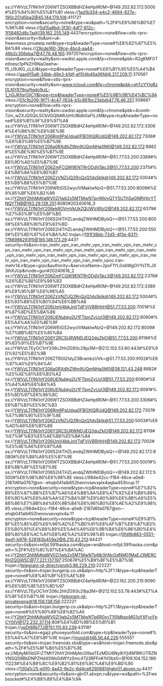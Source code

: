 ss://YWVzLTI1Ni1nY206WTZSOXBBdHZ4eHptR0M=@149.202.82.172:5000#%E5%94%90%E5%B1%B1
vless://1ad1b334-e4c2-4694-827e-190c251d5ba2@45.144.179.106:41172?encryption=none&security=none&type=ws&path=%2F#%E6%96%B0%E7%96%86
vless://5d15a8bd-3f30-4df7-812c-1f58482d8c7a@139.162.255.149:443?encryption=none&flow=xtls-rprx-vision&security=tls&sni=uk-freevmess.privateip.net&type=tcp&headerType=none#%E8%82%87%E5%BA%86
vless://29cde160-39ce-4bcd-aa44-46b2c356eba7@47.76.48.165:39725?encryption=none&flow=xtls-rprx-vision&security=reality&sni=swdist.apple.com&fp=chrome&pbk=R2gKMF0Tetlnesc1pPkZH9NaOeehw-f5_U9JKG_cLjU&type=tcp&headerType=none#%E6%B1%95%E5%A4%B4
vless://aae915a8-34bb-49e3-b1df-af104b46a06f@8.217.209.11:37056?encryption=none&flow=xtls-rprx-vision&security=reality&sni=www.icloud.com&fp=chrome&pbk=qhTzYYIgBzDLNYR79oxftqdo1kzL-1_hGJKfqrOliCY&type=tcp&headerType=none#%E5%9B%9B%E4%BC%9A
vless://01c1b206-9f71-4c47-f634-b5c861bc23eb@47.76.46.251:30866?encryption=none&flow=xtls-rprx-vision&security=reality&sni=swdist.apple.com&fp=chrome&pbk=4comh-7Jm_wZXJQ5QiLSCbVGQIbMUzHUIBdb0aFtLzM&type=tcp&headerType=none#%E6%B1%9F%E9%97%A8
ss://YWVzLTI1Ni1nY206WTZSOXBBdHZ4eHptR0M=@149.202.82.172:3306#%E4%B8%9C%E8%8E%9E
ss://YWVzLTI1Ni1nY206Rm9PaUdsa0FBOXlQRUdQ@149.202.82.172:7306#%E6%B3%89%E5%B7%9E
ss://YWVzLTI1Ni1nY206a0RXdlhZWm9UQmNHa0M0@149.202.82.172:8882#%E5%BE%90%E5%B7%9E
ss://YWVzLTI1Ni1nY206WTZSOXBBdHZ4eHptR0M=@51.77.53.200:3389#%E6%9D%AD%E5%B7%9E
ss://YWVzLTI1Ni1nY206ZmFCQW9ENTRrODdVSkc3@51.77.53.200:2375#%E4%B8%8A%E6%B5%B7
ss://YWVzLTI1Ni1nY206ZzVNZUQ2RnQzQ1dsSklk@149.202.82.172:5004#%E5%B8%B8%E5%B7%9E
ss://YWVzLTI1Ni1nY206WEtGS2wyclVMaklwNzQ=@51.77.53.200:8009#%E9%95%BF%E6%B2%99
ss://Y2hhY2hhMjAtaWV0Zi1wb2x5MTMwNTpvWklvQTY5UTh5aGNRVjhrYTNQYTNB@193.29.139.251:8080#20240618_3
ss://YWVzLTI1Ni1nY206ekROVmVkUkZQUWV4Rzl2@149.202.82.172:6379#%E7%83%9F%E5%8F%B0
ss://YWVzLTI1Ni1nY206S2l4THZLendqZWtHMDBybQ==@51.77.53.200:8000#%E6%88%90%E9%83%BD
ss://YWVzLTI1Ni1nY206S2l4THZLendqZWtHMDBybQ==@51.77.53.200:5500#%E5%8D%97%E4%BA%AC
trojan://f91f38bb-72d5-4f3e-8311-1788986293f5@185.146.173.29:443?security=tls&sni=iran_mehr_vpn_iran_mehr_vpn_iran_mehr_vpn_iran_mehr_vpn_iran_mehr_vpn_iran_mehr_vpn_iran_mehr_vpn_iran_mehr_vpn_iran_mehr_vpn_iran_mehr_vpn_iran_mehr_vpn_iran_mehr_vpn_iran_mehr_vpn_iran_mehr_vpn_iran_mehr_vpn_iran_mehr_vpn_iran_mehr_vpnc.iran-mehr14.ir&type=grpc&authority=&serviceName=2pxF1YL0obWgOVYsTfLJX3ihXJUp&mode=gun#20240618_2
ss://YWVzLTI1Ni1nY206ZmFCQW9ENTRrODdVSkc3@149.202.82.172:2376#%E6%B2%88%E9%98%B3
ss://YWVzLTI1Ni1nY206WTZSOXBBdHZ4eHptR0M=@149.202.82.172:3389#%E9%95%BF%E6%98%A5
ss://YWVzLTI1Ni1nY206ZzVNZUQ2RnQzQ1dsSklk@149.202.82.172:5004#%E5%93%88%E5%B0%94%E6%BB%A8
ss://YWVzLTI1Ni1nY206UmV4bkJnVTdFVjVBRHhH@51.77.53.200:7001#%E9%87%8D%E5%BA%86
ss://YWVzLTI1Ni1nY206UENubkg2U1FTbmZvUzI3@149.202.82.172:8090#%E5%A4%AA%E5%8E%9F
ss://YWVzLTI1Ni1nY206WEtGS2wyclVMaklwNzQ=@149.202.82.172:8009#%E7%BB%8D%E5%85%B4
ss://YWVzLTI1Ni1nY206Y2RCSURWNDJEQ3duZklO@51.77.53.200:8118#%E9%83%91%E5%B7%9E
ss://YWVzLTEyOC1nY206c2hhZG93c29ja3M=@212.102.53.80:443#%E9%9D%92%E5%B2%9B
ss://YWVzLTI1Ni1nY206ZTRGQ1dyZ3BramkzUVk=@51.77.53.200:9102#%E6%97%A0%E9%94%A1
ss://YWVzLTI1Ni1nY206a0RXdlhZWm9UQmNHa0M0@38.121.43.248:8882#%E5%AE%81%E6%B3%A2
ss://YWVzLTI1Ni1nY206UENubkg2U1FTbmZvUzI3@51.77.53.200:8090#%E5%A4%A9%E6%B4%A5
ss://YWVzLTI1Ni1nY206UENubkg2U1FTbmZvUzI3@149.202.82.172:8091#%E5%8D%97%E6%98%8C
ss://YWVzLTI1Ni1nY206WTZSOXBBdHZ4eHptR0M=@51.77.53.200:3306#%E6%B7%B1%E5%9C%B3
ss://YWVzLTI1Ni1nY206Rm9PaUdsa0FBOXlQRUdQ@149.202.82.172:7307#%E7%9B%90%E5%9F%8E
ss://YWVzLTI1Ni1nY206ZzVNZUQ2RnQzQ1dsSklk@51.77.53.200:5003#%E6%AD%A6%E6%B1%89
ss://YWVzLTI1Ni1nY206Y2RCSURWNDJEQ3duZklO@149.202.82.172:8118#%E7%9F%B3%E5%AE%B6%E5%BA%84
ss://YWVzLTI1Ni1nY206UmV4bkJnVTdFVjVBRHhH@149.202.82.172:7002#%E5%8E%A6%E9%97%A8
ss://YWVzLTI1Ni1nY206S2l4THZLendqZWtHMDBybQ==@149.202.82.172:8080#%E6%B8%A9%E5%B7%9E
ss://YWVzLTI1Ni1nY206WTZSOXBBdHZ4eHptR0M=@51.77.53.200:5001#%E8%8B%8F%E5%B7%9E
ss://YWVzLTI1Ni1nY206S2l4THZLendqZWtHMDBybQ==@149.202.82.172:5500#%E6%98%86%E6%98%8E
vless://984e42cc-f184-46ce-a0e8-2187d6fa0767@xn--ehqb041alb652hennvsevxplx4aqba453tvup:1?encryption=none&security=none&type=tcp&headerType=none#%E7%82%B9%E5%87%BB%E5%B7%A6%E4%B8%8A%E8%A7%92%E4%B8%89%E6%9D%A1%E6%A8%AA%E7%BA%BF%E9%80%89%E6%8B%A9%E5%88%86%E7%BB%84%E6%9B%B4%E6%96%B0%E8%AE%A2%E9%98%85
vless://984e42cc-f184-46ce-a0e8-2187d6fa0767@xn--ehqb041alb652hennvsevxplx4a:1?encryption=none&security=none&type=tcp&headerType=none#%E9%81%BF%E5%85%8D%E6%96%AD%E7%BD%91%E8%AF%B7%E8%87%B3%E5%B0%91%E4%B8%89%E5%A4%A9%E6%9B%B4%E6%96%B0%E4%B8%80%E6%AC%A1%E8%AE%A2%E9%98%85
trojan://0fd9b883-0551-4ed1-b978-528183b459a2@8.210.43.213:8443?security=tls&sni=mfjd.591haoka.com&type=ws&host=mfjd.591haoka.com&path=%2F#%E5%8C%97%E4%BA%AC
ss://Y2hhY2hhMjAtaWV0Zi1wb2x5MTMwNTpNb3hNcGdNM01MaEJ3MERCRHZQQW5C@77.221.137.197:25067#%E5%B9%BF%E5%B7%9E
trojan://telegram-id-directvpn@3.98.229.210:22222?security=tls&sni=trojan.burgerip.co.uk&alpn=http%2F1.1&type=tcp&headerType=none#%E8%A5%BF%E5%AE%89
ss://YWVzLTI1Ni1nY206WTZSOXBBdHZ4eHptR0M=@23.162.200.215:9090#%E6%B5%8E%E5%8D%97
ss://YWVzLTEyOC1nY206c2hhZG93c29ja3M=@212.102.53.78:443#%E7%A6%8F%E5%B7%9E
trojan://telegram-id-privatevpns@18.158.138.156:22222?security=tls&sni=trojan.burgerip.co.uk&alpn=http%2F1.1&type=tcp&headerType=none#%E5%90%88%E8%82%A5
ss://Y2hhY2hhMjAtaWV0Zi1wb2x5MTMwNTp6R0xyT1I5MkpoMG1oYXFycFpCY0tV@172.232.37.114:80#%E4%BD%9B%E5%B1%B1
trojan://ypDt8RkT7J@151.115.83.239:43118?security=tls&sni=egajz.phooeyunfold.com&type=tcp&headerType=none#%E5%A4%A7%E8%BF%9E
trojan://moist@146.56.44.226:55555?security=tls&sni=trojan.freenods.sbs&type=ws&host=trojan.freenods.sbs&path=%2F#%E5%8F%B0%E5%B7%9E
ss://MjAyMi1ibGFrZTMtY2hhY2hhMjAtcG9seTEzMDU6Ny9iYjl4M1RKUTRZNVNSQS9BbDNPZHd4SWs0dWYzSmc4Tjl3RFFnK1V0bz0=@109.104.152.186:11223#%E4%B9%8C%E9%B2%81%E6%9C%A8%E9%BD%90
vless://130a1c25-e0f0-4a43-9e2c-6d4ce6290681@gbr01.abvpn.ru:443?encryption=none&security=tls&sni=gbr01.abvpn.ru&type=ws&path=%2Fwebsocket#%E4%B8%89%E4%BA%9A
